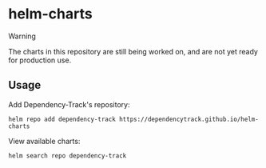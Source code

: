 # helm-charts

> [!WARNING]
> The charts in this repository are still being worked on, and are not yet ready for production use.

## Usage

Add Dependency-Track's repository:

```shell
helm repo add dependency-track https://dependencytrack.github.io/helm-charts
```

View available charts:

```shell
helm search repo dependency-track
```
